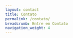 ```yaml
---
layout: contact
title: Contato
permalink: /contato/
breadcrumb: Entre em Contato
navigation_weight: 4
---
```


